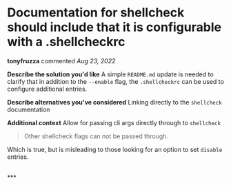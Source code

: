 # Documentation for shellcheck should include that it is configurable with a .shellcheckrc

**tonyfruzza** commented *Aug 23, 2022*

<!--
Have any questions? Check out the contributing docs at https://gruntwork.notion.site/Gruntwork-Coding-Methodology-02fdcd6e4b004e818553684760bf691e,
or ask in this issue and a Gruntwork core maintainer will be happy to help :)
-->

**Describe the solution you'd like**
A simple `README.md` update is needed to clarify that in addition to the `--enable` flag, the `.shellcheckrc` can be used to configure additional entries.

**Describe alternatives you've considered**
Linking directly to the `shellcheck` documentation

**Additional context**
Allow for passing cli args directly through to `shellcheck`

> Other shellcheck flags can not be passed through.

Which is true, but is misleading to those looking for an option to set `disable` entries.

<br />
***


